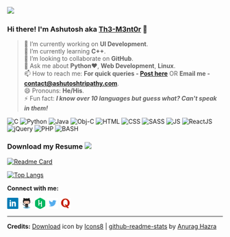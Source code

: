 ![](https://komarev.com/ghpvc/?username=Th3-M3nt0r&color=blueviolet&style=plastic)
### Hi there! I'm Ashutosh aka [Th3-M3nt0r](https://ashutoshtripathy.com/) 👋 

> 🔭 I’m currently working on **UI Development**. <br/> 
> 🌱 I’m currently learning **C++**. <br/>
> 👯 I’m looking to collaborate on **GitHub**. <!--- 🤔 I’m looking for help with --><br/>
> 💬 Ask me about **Python**:heart:, **Web Development**, **Linux**. <br/>
> 📫 How to reach me: **For quick queries - [Post here](https://github.com/Th3-M3nt0r/Th3-M3nt0r/issues)** OR **Email me - [contact@ashutoshtripathy.com](mailto:contact@ashutoshtripathy.com)**. <br/>
> 😄 Pronouns: **He/His**. <br/>
> ⚡ Fun fact: ***I know over 10 languages but guess what? Can't speak in them!*** 
<div>
  <img alt="C" height="50px" src="https://user-images.githubusercontent.com/38776894/129715090-ea9c18b8-e1a8-4b84-a390-ec50ba52c393.png"/>
  <img alt="Python" height="50px" src="https://user-images.githubusercontent.com/38776894/129716325-bb6b812c-e813-4803-a3cd-9b94bd404cf4.png"/>
  <img alt="Java" height="50px" src="https://user-images.githubusercontent.com/38776894/129719332-a1976a2c-cdca-4474-bd90-06d50af00285.png"/>
  <img alt="Obj-C" height="50px" src="https://user-images.githubusercontent.com/38776894/129718234-5f85e28c-fd36-42e6-b7c4-5e73363e0ad1.png"/>
  <img alt="HTML" height="50px" src="https://user-images.githubusercontent.com/38776894/129719689-dc51faaf-a295-4670-8271-a0dd26093825.png"/>
  <img alt="CSS" height="50px" src="https://user-images.githubusercontent.com/38776894/129719723-6a7c8340-91f3-4def-9b76-8d1fd647813c.png"/>
  <img alt="SASS" height="50px" src="https://user-images.githubusercontent.com/38776894/129720105-9077465b-c096-42f0-87f4-2458b254ecc8.png"/>
  <img alt="JS" height="50px" src="https://user-images.githubusercontent.com/38776894/129719754-d0473e26-c773-47dc-953d-99ec414d621b.png"/>
  <img alt="ReactJS" height="50px" src="https://user-images.githubusercontent.com/38776894/129720509-3dc10362-de46-44ec-8046-eeb3af16d1bc.png"/>
  <img alt="jQuery" height="50px" src="https://user-images.githubusercontent.com/38776894/129720272-ca90fc63-29a1-44d5-bfa5-040973ba4c61.png"/>
  <img alt="PHP" height="50px" src="https://user-images.githubusercontent.com/38776894/129717684-8a89e820-f1e6-4827-8075-322a05c1796b.png"/>
  <img alt="BASH" height="50px" src="https://user-images.githubusercontent.com/38776894/129718544-16a553dd-5bd9-4048-8ddb-60b559a97a35.png"/>
  
</div>

<!-- <img height="16px" src="https://user-images.githubusercontent.com/38776894/129335624-64650ee3-855c-4d1d-9904-bf1fd4c3802b.jpg" />  -->
### Download my Resume <a href="https://drive.google.com/uc?export=download&id=1eCQiXRKXRFhQIvCGWNyY0kV2zIuujIid"> <img height="16px" src="https://user-images.githubusercontent.com/38776894/129336598-9a20b448-660b-402e-9c4c-83d0603fd9c5.gif" /> </a>

<!-- ![Ashutosh's GitHub stats](https://github-readme-stats.vercel.app/api?username=Th3-M3nt0r&show_icons=true&theme=radical)  -->
[![Readme Card](https://github-readme-stats.vercel.app/api/pin/?username=Th3-M3nt0r&repo=Bingo-Game&theme=radical)](https://github.com/Th3-M3nt0r/Bingo-Game) 

[![Top Langs](https://github-readme-stats.vercel.app/api/top-langs/?username=Th3-M3nt0r&layout=compact&theme=radical)](https://github.com/Th3-M3nt0r/github-readme-stats) 
<br/>

**Connect with me:** 

<a href="https://www.linkedin.com/in/tripathyashutosh88/"><img height="26px" src="https://github.com/Th3-M3nt0r/Th3-M3nt0r/blob/main/assets/Linkedin-logo.png"/></a>
<a href="https://github.com/Th3-M3nt0r"><img height="26px" src="https://github.com/Th3-M3nt0r/Th3-M3nt0r/blob/main/assets/Octocat-Github-logo.png"/></a>
<a href="https://github.com/Th3-M3nt0r"><img height="26px" src="https://github.com/Th3-M3nt0r/Th3-M3nt0r/blob/main/assets/Hackerrank-logo.png"/></a>
<a href="https://twitter.com/FueraDeNada"><img height="26px" src="https://github.com/Th3-M3nt0r/Th3-M3nt0r/blob/main/assets/Twitter-logo.png"/></a>
<a href="https://www.quora.com/profile/Ashutosh-Tripathy-10"><img height="26px" src="https://github.com/Th3-M3nt0r/Th3-M3nt0r/blob/main/assets/Quora-logo.png"/></a>
<br/>
<hr/>

**Credits:** <a target="_blank" href="https://icons8.com/icon/Fv6IBmFteKFe/download">Download</a> icon by <a target="_blank" href="https://icons8.com">Icons8</a> | <a target="_blank" href="https://github.com/anuraghazra/github-readme-stats">github-readme-stats</a> by <a target="_blank" href="https://github.com/anuraghazra">Anurag Hazra</a> 
